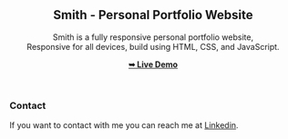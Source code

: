 <div align="center">
  
  <!--![GitHub repo size](https://img.shields.io/github/repo-size/webdev-siddharth/portfolio)
  ![GitHub stars](https://img.shields.io/github/stars/codewithsadee/smith-portfolio?style=social)
  ![GitHub forks](https://img.shields.io/github/forks/codewithsadee/smith-portfolio?style=social)
[![Twitter Follow](https://img.shields.io/twitter/follow/codewithsadee_?style=social)](https://twitter.com/intent/follow?screen_name=codewithsadee_)
  [![YouTube Video Views](https://img.shields.io/youtube/views/BbCLWdF3Bnc?style=social)](https://youtu.be/BbCLWdF3Bnc)-->

  <br />
  <br />

  <h2 align="center">Smith - Personal Portfolio Website</h2>

  Smith is a fully responsive personal portfolio website, <br />Responsive for all devices, build using HTML, CSS, and JavaScript.

  <a href="https://webdev-siddharth.github.io/portfolio/"><strong>➥ Live Demo</strong></a>

</div>

<br />

### Contact

If you want to contact with me you can reach me at [Linkedin](https://www.linkedin.com/in/mrsiddharthvishwakarma).


